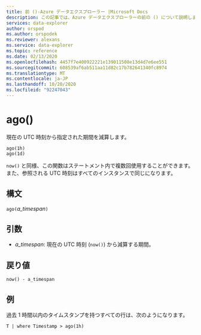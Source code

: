 ```yaml
---
title: 前 ()-Azure データエクスプローラー |Microsoft Docs
description: この記事では、Azure データエクスプローラーの前の () について説明します。
services: data-explorer
author: orspod
ms.author: orspodek
ms.reviewer: alexans
ms.service: data-explorer
ms.topic: reference
ms.date: 02/13/2020
ms.openlocfilehash: 4457f7e400922221e139011508e13d4d7e6ee551
ms.sourcegitcommit: 608539af6ab511aa11d82c17b782641340fc8974
ms.translationtype: MT
ms.contentlocale: ja-JP
ms.lasthandoff: 10/20/2020
ms.locfileid: "92247043"
---
```

# <a name="ago"></a>ago()

現在の UTC 時刻から指定された期間を減算します。

```kusto
ago(1h)
ago(1d)
```

`now()` と同様、この関数はステートメント内で複数回使用することができます。また、参照される UTC 時刻はすべてのインスタンスで同じになります。

## <a name="syntax"></a>構文

`ago(`*a_timespan*`)`

## <a name="arguments"></a>引数

* *a_timespan*: 現在の UTC 時刻 (`now()`) から減算する期間。

## <a name="returns"></a>戻り値

`now() - a_timespan`

## <a name="example"></a>例

過去 1 時間以内のタイムスタンプを持つすべての行は、次のようになります。

```kusto
T | where Timestamp > ago(1h)
```